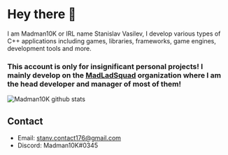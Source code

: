 # Hey there :wave: 
I am Madman10K or IRL name Stanislav Vasilev, I develop various types of C++ applications including games, libraries, frameworks, game engines, development tools and more.

### This account is only for insignificant personal projects! I mainly develop on the [MadLadSquad](https://github.com/MadLadSquad) organization where I am the head developer and manager of most of them!

![Madman10K github stats](https://github-readme-stats-xi-ochre.vercel.app/api?username=Madman10K&theme=light&include_all_commits=true&show_icons=true&hide_border=true&count_private=true)
## Contact
- Email: stanv.contact176@gmail.com
- Discord: Madman10K#0345
